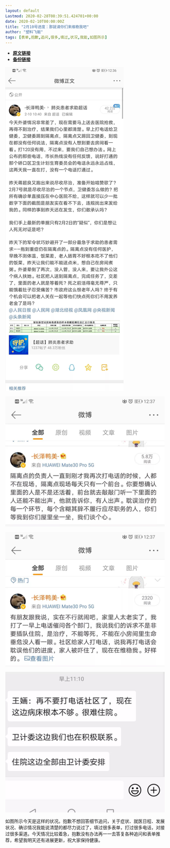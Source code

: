```yaml
---
layout: default
Lastmod: 2020-02-28T08:39:51.424701+00:00
date: 2020-02-10T00:00:00Z
title: "2月10号进度：那就请你们来维稳我吧"
author: "塑料飞艇"
tags: [表单,抱歉,追问,很多,填过,状况,我能,如图所示]
---
```


* [**原文链接**](http://mp.weixin.qq.com/s?__biz=MzA3MjMxNjc2OA==&mid=2450825098&idx=1&sn=8603306a93c65ffa92631abe5a59b3b3&chksm=88c01d85bfb794933f46e2e4f3cb5ad6d57d83072cbd765c977e8afc4618501d780018ecd0c5#rd)
* [**备份链接**](http://archive.ph/iVpa1)


![](/images/post/6cbea0a0fb176fc8b85519c54d45e026.jpg)

![](/images/post/378cd774af664bc0bcb9c1c0e5bac0d2.jpg)

![](/images/post/c0a97435276999dbe28abf4e4d4de987.jpg)

![](/images/post/b67244dd3be99978cc071eb41daf7bc4.jpg)

如图所示今天是这样的状况。抱歉不想回答细节追问，关于症状、就医日程、发展状况、确诊情况我能说清楚的都尽力说过了，填过很多表单，打过很多电话，对接过很多渠道。今天情况比较着急，抱歉没有办法再一一去答复各种追问和表单推荐，希望我明天还有进展更新，祝大家保持健康。

